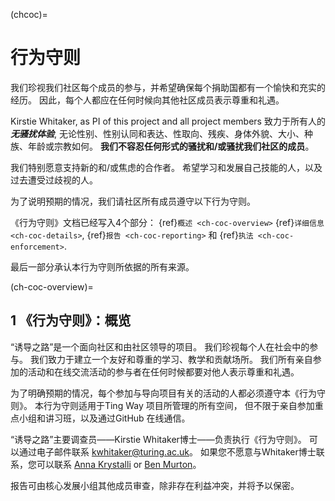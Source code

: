 (chcoc)=
# 行为守则

我们珍视我们社区每个成员的参与，并希望确保每个捐助国都有一个愉快和充实的经历。 因此，每个人都应在任何时候向其他社区成员表示尊重和礼遇。

Kirstie Whitaker, as PI of this project and all project members 致力于所有人的 ***无骚扰体验***, 无论性别、性别认同和表达、性取向、残疾、身体外貌、大小、种族、年龄或宗教如何。 **我们不容忍任何形式的骚扰和/或骚扰我们社区的成员**。

我们特别愿意支持新的和/或焦虑的合作者。 希望学习和发展自己技能的人，以及过去遭受过歧视的人。

为了说明预期的情况，我们请社区所有成员遵守以下行为守则。

《行为守则》文档已经写入4个部分： {ref}`概述 <ch-coc-overview>` {ref}`详细信息 <ch-coc-details>`, {ref}`报告 <ch-coc-reporting>` 和 {ref}`执法 <ch-coc-enforcement>`.

最后一部分承认本行为守则所依据的所有来源。

(ch-coc-overview)=
## 1 《行为守则》：概览

“诱导之路”是一个面向社区和由社区领导的项目。 我们珍视每个人在社会中的参与。 我们致力于建立一个友好和尊重的学习、教学和贡献场所。 我们所有亲自参加的活动和在线交流活动的参与者在任何时候都要对他人表示尊重和礼遇。

为了明确预期的情况，每个参加与导向项目有关的活动的人都必须遵守本《行为守则》。 本行为守则适用于Ting Way 项目所管理的所有空间， 但不限于亲自参加重点小组和讲习班，以及通过GitHub 在线通信。

“诱导之路”主要调查员――Kirstie Whitaker博士――负责执行《行为守则》。 可以通过电子邮件联系 [kwhitaker@turing.ac.uk](mailto:kwhitaker@turing.ac.uk)。 如果您不愿意与Whitaker博士联系，您可以联系 [Anna Krystalli](mailto:a.krystalli@sheffield.ac.uk) or [Ben Murton](mailto:bmurton@turing.ac.uk)。

报告可由核心发展小组其他成员审查，除非存在利益冲突，并将予以保密。
